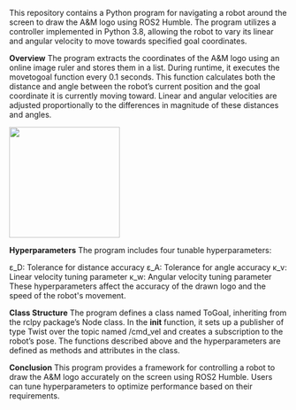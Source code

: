 This repository contains a Python program for navigating a robot around the screen to draw the A&M logo using ROS2 Humble. The program utilizes a controller implemented in Python 3.8, allowing the robot to vary its linear and angular velocity to move towards specified goal coordinates.

**Overview**
The program extracts the coordinates of the A&M logo using an online image ruler and stores them in a list. During runtime, it executes the movetogoal function every 0.1 seconds. This function calculates both the distance and angle between the robot’s current position and the goal coordinate it is currently moving toward. Linear and angular velocities are adjusted proportionally to the differences in magnitude of these distances and angles.

<img src="https://github.com/Nat172001/Robot-drawing-TAMU-logo/assets/119772443/854360ea-f1eb-4bbe-a7e6-69e71b4f1d07" width="200">

**Hyperparameters**
The program includes four tunable hyperparameters:

ε_D: Tolerance for distance accuracy
ε_A: Tolerance for angle accuracy
κ_v: Linear velocity tuning parameter
κ_w: Angular velocity tuning parameter
These hyperparameters affect the accuracy of the drawn logo and the speed of the robot's movement.

**Class Structure**
The program defines a class named ToGoal, inheriting from the rclpy package’s Node class. In the __init__ function, it sets up a publisher of type Twist over the topic named /cmd_vel and creates a subscription to the robot’s pose. The functions described above and the hyperparameters are defined as methods and attributes in the class.

**Conclusion**
This program provides a framework for controlling a robot to draw the A&M logo accurately on the screen using ROS2 Humble. Users can tune hyperparameters to optimize performance based on their requirements.
